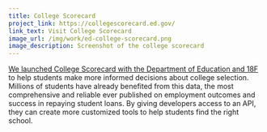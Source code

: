 ```yaml
---
title: College Scorecard
project_link: https://collegescorecard.ed.gov/
link_text: Visit College Scorecard
image_url: /img/work/ed-college-scorecard.png
image_description: Screenshot of the college scorecard
---
```


<a href="https://medium.com/@USDigitalService/under-the-hood-building-a-new-college-scorecard-with-students-cbcf21a745fc#.och6jmrcd">We launched College Scorecard with the Department of Education and 18F</a> to help students make more informed decisions about college selection. Millions of students have already benefited from this data, the most comprehensive and reliable ever published on employment outcomes and success in repaying student loans. By giving developers access to an API, they can create more customized tools to help students find the right school.